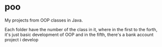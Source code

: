 # poo
My projects from OOP classes in Java.

Each folder have the number of the class in it, where in the first to the forth, it's just basic development of OOP and in the fifth, there's a bank account project i develop
